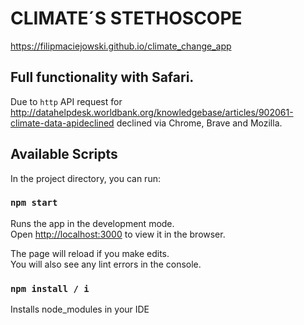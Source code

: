 # CLIMATE´S STETHOSCOPE

https://filipmaciejowski.github.io/climate_change_app

## Full functionality with Safari.
Due to `http` API request for http://datahelpdesk.worldbank.org/knowledgebase/articles/902061-climate-data-apideclined declined via Chrome, Brave and Mozilla. 

## Available Scripts

In the project directory, you can run:

### `npm start`

Runs the app in the development mode.<br />
Open [http://localhost:3000](http://localhost:3000) to view it in the browser.

The page will reload if you make edits.<br />
You will also see any lint errors in the console.

### `npm install / i`

Installs node_modules in your IDE 
